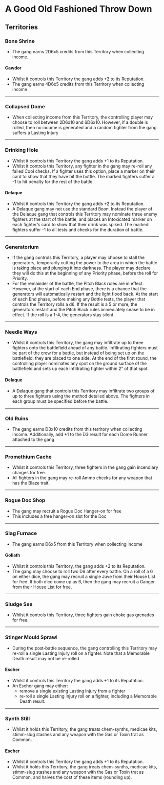 # A Good Old Fashioned Throw Down

## Territories

### Bone Shrine
- The gang earns 2D6x5 credits from this Territory when collecting income.
#### Cawdor
- Whilst it controls this Territory the gang adds +2 to its Reputation.
- The gang earns 4D6x5 credits from this Territory when collecting income

----

### Collapsed Dome
- When collecting income from this Territory, the controlling player may choose to roll between 2D6x10 and 6D6x10. However, if a double is rolled, then no income is generated and a random fighter from the gang suffers a Lasting Injury

----

### Drinking Hole
- Whilst it controls this Territory the gang adds +1 to its Reputation.
- Whilst it controls this Territory, any fighter in the gang may re-roll any failed Cool checks. If a fighter uses this option, place a marker on their card to show that they have hit the bottle. The marked fighters suffer a -1 to hit penalty for the rest of the battle.
#### Delaque
- Whilst it controls this Territory the gang adds +2 to its Reputation.
- A Delaque gang may not use the standard Boon. Instead the player of the Delaque gang that controls this Territory may nominate three enemy fighters at the start of the battle, and places an Intoxicated marker on each fighter's card to show that their drink was spiked. The marked fighters suffer -1 to all tests and checks for the duration of battle.

----

### Generatorium
- If the gang controls this Territory, a player may choose to stall the generators, temporarily cutting the power to the area in which the battle is taking place and plunging it into darkness. The player may declare they will do this at the beginning of any Priority phase, before the roll for Priority.
- For the remainder of the battle, the Pitch Black rules are in effect. However, at the start of each End phase, there is a chance that the generators will automatically restart and the light flood back. At the start of each End phase, before making any Bottle tests, the player that controls the Territory rolls a d6. If the result is a 5 or more, the generators restart and the Pitch Black rules immediately cease to be in effect. If the roll is a 1-4, the generators stay silent.

----

### Needle Ways
- Whilst it controls this Territory, the gang may infiltrate up to three fighters onto the battlefield ahead of any battle. Infiltrating fighters must be part of the crew for a battle, but instead of being set up on the battlefield, they are placed to one side. At the end of the first round, the controlling player nominates any spot on the ground surface of the battlefield and sets up each infiltrating fighter within 2" of that spot.
#### Delaque
- A Delaque gang that controls this Territory may infiltrate two groups of up to three fighters using the method detailed above. The fighters in each group must be specified before the battle.

----

### Old Ruins
- The gang earns D3x10 credits from this territory when collecting income. Additionally, add +1 to the D3 result for each Dome Runner attached to the gang.

----

### Promethium Cache
- Whilst it controls this Territory, three fighters in the gang gain incendiary charges for free.
- All fighters in the gang may re-roll Ammo checks for any weapon that has the Blaze trait.

----

### Rogue Doc Shop
- The gang may recruit a Rogue Doc Hanger-on for free
- This includes a free hanger-on slot for the Doc

----

### Slag Furnace
- The gang earns D6x5 from this Territory when collecting income
#### Goliath
- Whilst it controls this Territory, the gang adds +2 to its Reputation.
- The gang may choose to roll two D6 after every battle. On a roll of a 6 on either dice, the gang may recruit a single Juve from their House List for free. If both dice come up as 6, then the gang may recruit a Ganger from their House List for free.

----

### Sludge Sea
- Whilst it controls this Territory, three fighters gain choke gas grenades for free.

----

### Stinger Mould Sprawl
- During the post-battle sequence, the gang controlling this Territory may re-roll a single Lasting Injury roll on a fighter. Note that a Memorable Death result may not be re-rolled
#### Escher
- Whilst it controls this Territory the gang adds +1 to its Reputation.
- An Escher gang may either:
    - remove a single existing Lasting Injury from a fighter
    - re-roll a single Lasting Injury roll on a fighter, including a Memorable Death result.

----

### Synth Still
- Whilst it holds this Territory, the gang treats chem-synths, medicae kits, stimm-slug stashes and any weapon with the Gas or Toxin trat as Common.
#### Escher
- Whilst it controls this Territory the gang adds +1 to its Reputation.
- Whilst it holds this Territory, the gang treats chem-synths, medicae kits, stimm-slug stashes and any weapon with the Gas or Toxin trat as Common, and halves the cost of these items (rounding up).
